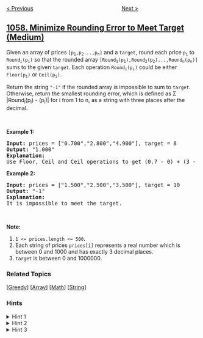<!--|This file generated by command(leetcode description); DO NOT EDIT.    |-->
<!--+----------------------------------------------------------------------+-->
<!--|@author    openset <openset.wang@gmail.com>                           |-->
<!--|@link      https://github.com/openset                                 |-->
<!--|@home      https://github.com/openset/leetcode                        |-->
<!--+----------------------------------------------------------------------+-->

[< Previous](../campus-bikes "Campus Bikes")
　　　　　　　　　　　　　　　　
[Next >](../all-paths-from-source-lead-to-destination "All Paths from Source Lead to Destination")

## [1058. Minimize Rounding Error to Meet Target (Medium)](https://leetcode.com/problems/minimize-rounding-error-to-meet-target "最小化舍入误差以满足目标")

<p>Given an array of prices <code>[p<sub>1</sub>,p<sub>2</sub>...,p<sub>n</sub>]</code> and a <code>target</code>, round each price <code>p<sub>i</sub></code> to <code>Round<sub>i</sub>(p<sub>i</sub>)</code> so that the rounded array <code>[Round<sub>1</sub>(p<sub>1</sub>),Round<sub>2</sub>(p<sub>2</sub>)...,Round<sub>n</sub>(p<sub>n</sub>)]</code> sums to the given <code>target</code>. Each operation <code>Round<sub>i</sub>(p<sub>i</sub>)</code> could be either <code>Floor(p<sub>i</sub>)</code> or <code>Ceil(p<sub>i</sub>)</code>.</p>

<p>Return the string <code>&quot;-1&quot;</code> if the rounded array is impossible to sum to <code>target</code>. Otherwise, return the smallest rounding error, which is defined as &Sigma; |Round<sub>i</sub>(p<sub>i</sub>) - (p<sub>i</sub>)| for <italic>i</italic> from 1 to <italic>n</italic>, as a string with three places after the decimal.</p>

<p>&nbsp;</p>

<p><strong>Example 1:</strong></p>

<pre>
<strong>Input: </strong>prices = <span id="example-input-1-1">[&quot;0.700&quot;,&quot;2.800&quot;,&quot;4.900&quot;]</span>, target = <span id="example-input-1-2">8</span>
<strong>Output: </strong><span id="example-output-1">&quot;1.000&quot;</span>
<strong>Explanation: </strong>
Use Floor, Ceil and Ceil operations to get (0.7 - 0) + (3 - 2.8) + (5 - 4.9) = 0.7 + 0.2 + 0.1 = 1.0 .
</pre>

<p><strong>Example 2:</strong></p>

<pre>
<strong>Input: </strong>prices = <span id="example-input-2-1">[&quot;1.500&quot;,&quot;2.500&quot;,&quot;3.500&quot;]</span>, target = <span id="example-input-2-2">10</span>
<strong>Output: </strong><span id="example-output-2">&quot;-1&quot;</span>
<strong>Explanation: </strong>
It is impossible to meet the target.
</pre>

<p>&nbsp;</p>

<p><strong>Note:</strong></p>

<ol>
	<li><code>1 &lt;= prices.length &lt;= 500</code>.</li>
	<li>Each string of prices <code>prices[i]</code> represents a real number which is between 0 and 1000 and has exactly 3 decimal places.</li>
	<li><code>target</code> is between 0 and 1000000.</li>
</ol>

### Related Topics
  [[Greedy](../../tag/greedy/README.md)]
  [[Array](../../tag/array/README.md)]
  [[Math](../../tag/math/README.md)]
  [[String](../../tag/string/README.md)]

### Hints
<details>
<summary>Hint 1</summary>
If we have integer values in the array then we just need to subtract the target those integer values, so we reduced the problem.
</details>

<details>
<summary>Hint 2</summary>
Similarly if we have non integer values we have two options to put them flor(value) or ceil(value) = floor(value) + 1, so the idea is to just subtract floor(value).
</details>

<details>
<summary>Hint 3</summary>
Now the problem is different for each position we can sum just add 0 or 1 in order to sum the target, minimizing the deltas. This can be solved with DP.
</details>
